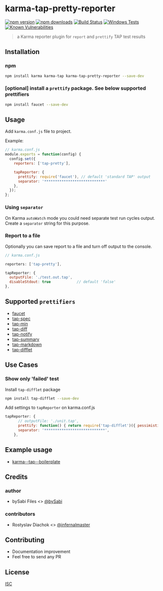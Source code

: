 # karma-tap-pretty-reporter

[![npm version](https://badge.fury.io/js/karma-tap-pretty-reporter.svg)](https://badge.fury.io/js/karma-tap-pretty-reporter)
[![npm downloads](https://img.shields.io/npm/dm/karma-tap-pretty-reporter.svg?style=flat-square)](https://www.npmjs.com/package/karma-tap-pretty-reporter)
[![Build Status](https://travis-ci.org/bySabi/karma-tap-pretty-reporter.svg?branch=master)](https://travis-ci.org/bySabi/karma-tap-pretty-reporter)
[![Windows Tests](https://img.shields.io/appveyor/ci/bySabi/karma-tap-pretty-reporter/master.svg?label=Windows%20Tests)](https://ci.appveyor.com/project/bySabi/karma-tap-pretty-reporter)
[![Known Vulnerabilities](https://snyk.io/test/github/bysabi/karma-tap-pretty-reporter/badge.svg)](https://snyk.io/test/github/bysabi/karma-tap-pretty-reporter)

> a Karma reporter plugin for `report` and `prettify` TAP test results


## Installation

### npm
```bash
npm install karma karma-tap karma-tap-pretty-reporter --save-dev
```

### [optional] install a `prettify` package. See below supported prettifiers
```bash
npm install faucet --save-dev
```

## Usage

Add `karma.conf.js` file to project.

Example:
```js
// karma.conf.js
module.exports = function(config) {
  config.set({
    reporters: ['tap-pretty'],

    tapReporter: {
      prettify: require('faucet'), // default 'standard TAP' output
      separator: '****************************'
    },
  });
};
```

### Using `separator`
On Karma `autoWatch` mode you could need separate test run cycles output. Create a `separator` string for this purpose.

### Report to a file
Optionally you can save report to a file and turn off output to the console.

```js
// karma.conf.js

reporters: ['tap-pretty'],

tapReporter: {
  outputFile: './test.out.tap',
  disableStdout: true            // default 'false'
},

```

## Supported `prettifiers`
* [faucet](https://github.com/substack/faucet)
* [tap-spec](https://github.com/scottcorgan/tap-spec)
* [tap-min](https://github.com/gummesson/tap-min)
* [tap-diff](https://github.com/axross/tap-diff)
* [tap-notify](https://github.com/axross/tap-notify)
* [tap-summary](https://github.com/zoubin/tap-summary)
* [tap-markdown](https://github.com/Hypercubed/tap-markdown)
* [tap-difflet](https://github.com/namuol/tap-difflet)

## Use Cases

### Show only 'failed' test
Install `tap-difflet` package
```bash
npm install tap-difflet --save-dev
```
Add settings to `tapReporter` on karma.conf.js
```js
tapReporter: {
      // outputFile: './unit.tap',
      prettify: function() { return require('tap-difflet')({ pessimistic: true }); },
      separator: '****************************',
    },
```

## Example usage
* [karma--tap--boilerplate](https://github.com/bySabi/karma--tap--boilerplate)

## Credits

### author
* bySabi Files <> [@bySabi](https://github.com/bySabi)

### contributors
* Rostyslav Diachok <> [@infernalmaster](https://github.com/infernalmaster)

## Contributing
* Documentation improvement
* Feel free to send any PR

## License

[ISC][isc-license]

[isc-license]:./LICENSE
